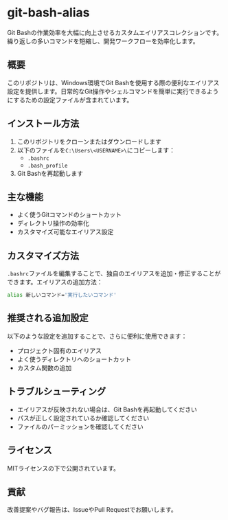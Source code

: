 # git-bash-alias

Git Bashの作業効率を大幅に向上させるカスタムエイリアスコレクションです。繰り返しの多いコマンドを短縮し、開発ワークフローを効率化します。

## 概要

このリポジトリは、Windows環境でGit Bashを使用する際の便利なエイリアス設定を提供します。日常的なGit操作やシェルコマンドを簡単に実行できるようにするための設定ファイルが含まれています。

## インストール方法

1. このリポジトリをクローンまたはダウンロードします
2. 以下のファイルを`C:\Users\<USERNAME>\`にコピーします：
   - `.bashrc`
   - `.bash_profile`
3. Git Bashを再起動します

## 主な機能

- よく使うGitコマンドのショートカット
- ディレクトリ操作の効率化
- カスタマイズ可能なエイリアス設定

## カスタマイズ方法

`.bashrc`ファイルを編集することで、独自のエイリアスを追加・修正することができます。エイリアスの追加方法：

```bash
alias 新しいコマンド='実行したいコマンド'
```

## 推奨される追加設定

以下のような設定を追加することで、さらに便利に使用できます：

- プロジェクト固有のエイリアス
- よく使うディレクトリへのショートカット
- カスタム関数の追加

## トラブルシューティング

- エイリアスが反映されない場合は、Git Bashを再起動してください
- パスが正しく設定されているか確認してください
- ファイルのパーミッションを確認してください

## ライセンス

MITライセンスの下で公開されています。

## 貢献

改善提案やバグ報告は、IssueやPull Requestでお願いします。
